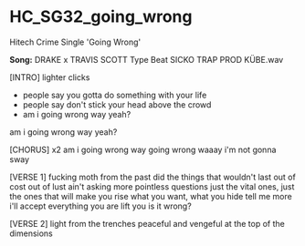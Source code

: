 # HC_SG32_going_wrong
Hitech Crime Single 'Going Wrong'

**Song:** DRAKE x TRAVIS SCOTT Type Beat  SICKO TRAP  PROD  KÜBE.wav

[INTRO]
lighter clicks
- people say you gotta do something with your life
- people say don't stick your head above the crowd
- am i going wrong way yeah?

am i going wrong way yeah?

[CHORUS] x2
am i going wrong way
going wrong waaay
i'm not gonna sway

[VERSE 1]
fucking moth from the past
did the things that wouldn't last
out of cost out of lust
ain't asking more pointless questions
just the vital ones, just the ones that will make you rise
what you want, what you hide
tell me more 
i'll accept everything you are
lift you is it wrong?

[VERSE 2]
light from the trenches
peaceful and vengeful 
at the top of the dimensions




